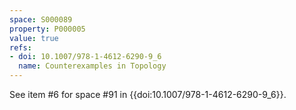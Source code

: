 ```yaml
---
space: S000089
property: P000005
value: true
refs:
- doi: 10.1007/978-1-4612-6290-9_6
  name: Counterexamples in Topology
---
```


See item #6 for space #91 in {{doi:10.1007/978-1-4612-6290-9_6}}.
